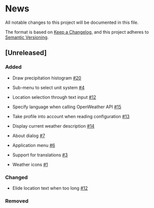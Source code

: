 # News

All notable changes to this project will be documented in this file.

The format is based on [Keep a
Changelog](https://keepachangelog.com/en/1.0.0/), and this project
adheres to [Semantic Versioning](https://semver.org/spec/v2.0.0.html).

## [Unreleased]

### Added

- Draw precipitation histogram
  [#20](https://github.com/orontee/argos/issues/20)

- Sub-menu to select unit system
  [#4](https://github.com/orontee/argos/issues/4)

- Location selection through text input
  [#12](https://github.com/orontee/argos/issues/12)

- Specify language when calling OpenWeather API
  [#15](https://github.com/orontee/argos/issues/15)

- Take profile into account when reading configuration
  [#13](https://github.com/orontee/argos/issues/13)

- Display current weather description
  [#14](https://github.com/orontee/argos/issues/14)

- About dialog [#7](https://github.com/orontee/argos/issues/7)

- Application menu [#6](https://github.com/orontee/argos/issues/6)

- Support for translations
  [#3](https://github.com/orontee/argos/issues/3)
  
- Weather icons [#1](https://github.com/orontee/argos/issues/1)

### Changed

- Elide location text when too long
  [#12](https://github.com/orontee/argos/issues/12)


### Removed


